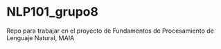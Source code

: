 # NLP101_grupo8
Repo para trabajar en el proyecto de Fundamentos de Procesamiento de Lenguaje Natural, MAIA
